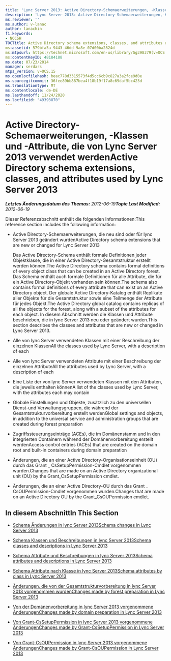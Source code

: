 ```yaml
---
title: 'Lync Server 2013: Active Directory-Schemaerweiterungen, -Klassen und -Attribute, die von Lync Server verwendet werden'
description: 'Lync Server 2013: Active Directory-Schemaerweiterungen,-Klassen und-Attribute, die von lync Server verwendet werden.'
ms.reviewer: ''
ms.author: v-lanac
author: lanachin
f1.keywords:
- NOCSH
TOCTitle: Active Directory schema extensions, classes, and attributes used by Lync Server 2013
ms:assetid: 579bfa5a-9443-46dd-9a8e-07d00ba2824d
ms:mtpsurl: https://technet.microsoft.com/en-us/library/Gg398379(v=OCS.15)
ms:contentKeyID: 48184188
ms.date: 07/23/2014
manager: serdars
mtps_version: v=OCS.15
ms.openlocfilehash: beac778d3315573f4d5cc6cb9c827a3a2fce9d0e
ms.sourcegitcommit: 36fee89bb887bea4f18b19f17a8c69daf5bc423d
ms.translationtype: MT
ms.contentlocale: de-DE
ms.lasthandoff: 11/24/2020
ms.locfileid: "49393870"
---
```

# <a name="active-directory-schema-extensions-classes-and-attributes-used-by-lync-server-2013"></a><span data-ttu-id="ac91e-103">Active Directory-Schemaerweiterungen, -Klassen und -Attribute, die von Lync Server 2013 verwendet werden</span><span class="sxs-lookup"><span data-stu-id="ac91e-103">Active Directory schema extensions, classes, and attributes used by Lync Server 2013</span></span>

<div data-xmlns="http://www.w3.org/1999/xhtml">

<div class="topic" data-xmlns="http://www.w3.org/1999/xhtml" data-msxsl="urn:schemas-microsoft-com:xslt" data-cs="https://msdn.microsoft.com/">

<div data-asp="https://msdn2.microsoft.com/asp">



</div>

<div id="mainSection">

<div id="mainBody"><span data-ttu-id="ac91e-104">

<span> </span></span><span class="sxs-lookup"><span data-stu-id="ac91e-104">

<span> </span></span></span>

<span data-ttu-id="ac91e-105">_**Letztes Änderungsdatum des Themas:** 2012-06-19_</span><span class="sxs-lookup"><span data-stu-id="ac91e-105">_**Topic Last Modified:** 2012-06-19_</span></span>

<span data-ttu-id="ac91e-106">Dieser Referenzabschnitt enthält die folgenden Informationen:</span><span class="sxs-lookup"><span data-stu-id="ac91e-106">This reference section includes the following information:</span></span>

  - <span data-ttu-id="ac91e-107">Active Directory-Schemaerweiterungen, die neu sind oder für lync Server 2013 geändert wurden</span><span class="sxs-lookup"><span data-stu-id="ac91e-107">Active Directory schema extensions that are new or changed for Lync Server 2013</span></span>
    
    <span data-ttu-id="ac91e-108">Das Active Directory-Schema enthält formale Definitionen jeder Objektklasse, die in einer Active Directory-Gesamtstruktur erstellt werden können.</span><span class="sxs-lookup"><span data-stu-id="ac91e-108">The Active Directory schema contains formal definitions of every object class that can be created in an Active Directory forest.</span></span> <span data-ttu-id="ac91e-109">Das Schema enthält auch formale Definitionen für alle Attribute, die für ein Active Directory-Objekt vorhanden sein können.</span><span class="sxs-lookup"><span data-stu-id="ac91e-109">The schema also contains formal definitions of every attribute that can exist on an Active Directory object.</span></span> <span data-ttu-id="ac91e-110">Der globale Active Directory-Katalog enthält Replikate aller Objekte für die Gesamtstruktur sowie eine Teilmenge der Attribute für jedes Objekt.</span><span class="sxs-lookup"><span data-stu-id="ac91e-110">The Active Directory global catalog contains replicas of all the objects for the forest, along with a subset of the attributes for each object.</span></span> <span data-ttu-id="ac91e-111">In diesem Abschnitt werden die Klassen und Attribute beschrieben, die in lync Server 2013 neu oder geändert wurden.</span><span class="sxs-lookup"><span data-stu-id="ac91e-111">This section describes the classes and attributes that are new or changed in Lync Server 2013.</span></span>

  - <span data-ttu-id="ac91e-112">Alle von lync Server verwendeten Klassen mit einer Beschreibung der einzelnen Klassen</span><span class="sxs-lookup"><span data-stu-id="ac91e-112">All the classes used by Lync Server, with a description of each</span></span>

  - <span data-ttu-id="ac91e-113">Alle von lync Server verwendeten Attribute mit einer Beschreibung der einzelnen Attribute</span><span class="sxs-lookup"><span data-stu-id="ac91e-113">All the attributes used by Lync Server, with a description of each</span></span>

  - <span data-ttu-id="ac91e-114">Eine Liste der von lync Server verwendeten Klassen mit den Attributen, die jeweils enthalten können</span><span class="sxs-lookup"><span data-stu-id="ac91e-114">A list of the classes used by Lync Server, with the attributes each may contain</span></span>

  - <span data-ttu-id="ac91e-115">Globale Einstellungen und Objekte, zusätzlich zu den universellen Dienst-und Verwaltungsgruppen, die während der Gesamtstrukturvorbereitung erstellt werden</span><span class="sxs-lookup"><span data-stu-id="ac91e-115">Global settings and objects, in addition to the universal service and administration groups that are created during forest preparation</span></span>

  - <span data-ttu-id="ac91e-116">Zugriffssteuerungseinträge (ACEs), die im Domänenstamm und in den integrierten Containern während der Domänenvorbereitung erstellt werden</span><span class="sxs-lookup"><span data-stu-id="ac91e-116">Access control entries (ACEs) that are created on the domain root and built-in containers during domain preparation</span></span>

  - <span data-ttu-id="ac91e-117">Änderungen, die an einer Active Directory-Organisationseinheit (OU) durch das Grant \_ CsSetupPermission-Cmdlet vorgenommen wurden.</span><span class="sxs-lookup"><span data-stu-id="ac91e-117">Changes that are made on an Active Directory organizational unit (OU) by the Grant\_CsSetupPermission cmdlet.</span></span>

  - <span data-ttu-id="ac91e-118">Änderungen, die an einer Active Directory-OU durch das Grant \_ CsOUPermission-Cmdlet vorgenommen wurden.</span><span class="sxs-lookup"><span data-stu-id="ac91e-118">Changes that are made on an Active Directory OU by the Grant\_CsOUPermission cmdlet.</span></span>

<div>

## <a name="in-this-section"></a><span data-ttu-id="ac91e-119">In diesem Abschnitt</span><span class="sxs-lookup"><span data-stu-id="ac91e-119">In This Section</span></span>

  - [<span data-ttu-id="ac91e-120">Schema Änderungen in lync Server 2013</span><span class="sxs-lookup"><span data-stu-id="ac91e-120">Schema changes in Lync Server 2013</span></span>](lync-server-2013-schema-changes-in-lync-server-2013.md)

  - [<span data-ttu-id="ac91e-121">Schema Klassen und Beschreibungen in lync Server 2013</span><span class="sxs-lookup"><span data-stu-id="ac91e-121">Schema classes and descriptions in Lync Server 2013</span></span>](lync-server-2013-schema-classes-and-descriptions.md)

  - [<span data-ttu-id="ac91e-122">Schema Attribute und Beschreibungen in lync Server 2013</span><span class="sxs-lookup"><span data-stu-id="ac91e-122">Schema attributes and descriptions in Lync Server 2013</span></span>](lync-server-2013-schema-attributes-and-descriptions.md)

  - [<span data-ttu-id="ac91e-123">Schema Attribute nach Klasse in lync Server 2013</span><span class="sxs-lookup"><span data-stu-id="ac91e-123">Schema attributes by class in Lync Server 2013</span></span>](lync-server-2013-schema-attributes-by-class.md)

  - [<span data-ttu-id="ac91e-124">Änderungen, die von der Gesamtstrukturvorbereitung in lync Server 2013 vorgenommen wurden</span><span class="sxs-lookup"><span data-stu-id="ac91e-124">Changes made by forest preparation in Lync Server 2013</span></span>](lync-server-2013-changes-made-by-forest-preparation.md)

  - [<span data-ttu-id="ac91e-125">Von der Domänenvorbereitung in lync Server 2013 vorgenommene Änderungen</span><span class="sxs-lookup"><span data-stu-id="ac91e-125">Changes made by domain preparation in Lync Server 2013</span></span>](lync-server-2013-changes-made-by-domain-preparation.md)

  - [<span data-ttu-id="ac91e-126">Von Grant-CsSetupPermission in lync Server 2013 vorgenommene Änderungen</span><span class="sxs-lookup"><span data-stu-id="ac91e-126">Changes made by Grant-CsSetupPermission in Lync Server 2013</span></span>](lync-server-2013-changes-made-by-https://docs.microsoft.com/powershell/module/skype/Grant-CsSetupPermission)

  - [<span data-ttu-id="ac91e-127">Von Grant-CsOUPermission in lync Server 2013 vorgenommene Änderungen</span><span class="sxs-lookup"><span data-stu-id="ac91e-127">Changes made by Grant-CsOUPermission in Lync Server 2013</span></span>](lync-server-2013-changes-made-by-https://docs.microsoft.com/powershell/module/skype/Grant-CsOUPermission)

<span data-ttu-id="ac91e-128"></div>

</div>

<span> </span>

</div>

</div>

</span><span class="sxs-lookup"><span data-stu-id="ac91e-128"></div>

</div>

<span> </span>

</div>

</div>

</span></span></div>


